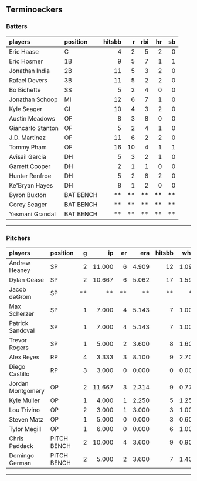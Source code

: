 ## Terminoeckers

### Batters

 
|players           |position  | hitsbb|  r| rbi| hr| sb| 
|:-----------------|:---------|------:|--:|---:|--:|--:| 
|Eric Haase        |C         |      4|  2|   5|  2|  0| 
|Eric Hosmer       |1B        |      9|  5|   7|  1|  1| 
|Jonathan India    |2B        |     11|  5|   3|  2|  0| 
|Rafael Devers     |3B        |     11|  5|   2|  2|  0| 
|Bo Bichette       |SS        |      5|  2|   4|  0|  0| 
|Jonathan Schoop   |MI        |     12|  6|   7|  1|  0| 
|Kyle Seager       |CI        |     10|  4|   3|  2|  0| 
|Austin Meadows    |OF        |      8|  3|   8|  0|  0| 
|Giancarlo Stanton |OF        |      5|  2|   4|  1|  0| 
|J.D. Martinez     |OF        |     11|  6|   2|  2|  0| 
|Tommy Pham        |OF        |     16| 10|   4|  1|  1| 
|Avisail Garcia    |DH        |      5|  3|   2|  1|  0| 
|Garrett Cooper    |DH        |      2|  1|   1|  0|  0| 
|Hunter Renfroe    |DH        |      5|  2|   8|  2|  0| 
|Ke'Bryan Hayes    |DH        |      8|  1|   2|  0|  0| 
|Byron Buxton      |BAT BENCH |     **| **|  **| **| **| 
|Corey Seager      |BAT BENCH |     **| **|  **| **| **| 
|Yasmani Grandal   |BAT BENCH |     **| **|  **| **| **| 


* * *

### Pitchers

 
|players           |position    |  g|     ip| er|   era| hitsbb|  whip| so|  w| sv| 
|:-----------------|:-----------|--:|------:|--:|-----:|------:|-----:|--:|--:|--:| 
|Andrew Heaney     |SP          |  2| 11.000|  6| 4.909|     12| 1.091| 11|  1|  0| 
|Dylan Cease       |SP          |  2| 10.667|  6| 5.062|     17| 1.594| 15|  0|  0| 
|Jacob deGrom      |SP          | **|     **| **|    **|     **|    **| **| **| **| 
|Max Scherzer      |SP          |  1|  7.000|  4| 5.143|      7| 1.000|  8|  0|  0| 
|Patrick Sandoval  |SP          |  1|  7.000|  4| 5.143|      7| 1.000|  9|  0|  0| 
|Trevor Rogers     |SP          |  1|  5.000|  2| 3.600|      8| 1.600|  3|  0|  0| 
|Alex Reyes        |RP          |  4|  3.333|  3| 8.100|      9| 2.700|  4|  0|  3| 
|Diego Castillo    |RP          |  3|  3.000|  0| 0.000|      0| 0.000|  6|  0|  1| 
|Jordan Montgomery |OP          |  2| 11.667|  3| 2.314|      9| 0.771| 10|  0|  0| 
|Kyle Muller       |OP          |  1|  4.000|  1| 2.250|      5| 1.250|  3|  0|  0| 
|Lou Trivino       |OP          |  2|  3.000|  1| 3.000|      3| 1.000|  1|  0|  2| 
|Steven Matz       |OP          |  1|  5.000|  0| 0.000|      3| 0.600|  2|  1|  0| 
|Tylor Megill      |OP          |  1|  6.000|  0| 0.000|      6| 1.000|  2|  0|  0| 
|Chris Paddack     |PITCH BENCH |  2| 10.000|  4| 3.600|      9| 0.900|  3|  2|  0| 
|Domingo German    |PITCH BENCH |  2|  5.000|  2| 3.600|      7| 1.400|  5|  0|  0| 


* * *


